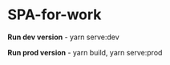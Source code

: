 # SPA-for-work

**Run dev version** - yarn serve:dev

**Run prod version** - yarn build, yarn serve:prod
